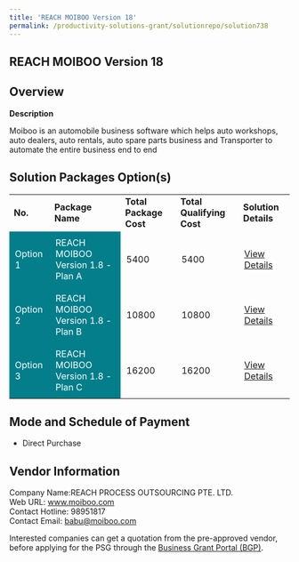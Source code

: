 ```yaml
---
title: 'REACH MOIBOO Version 18'
permalink: /productivity-solutions-grant/solutionrepo/solution738
---
```


## REACH MOIBOO Version 18

## Overview

**Description**

Moiboo is an automobile business software which helps auto workshops, auto dealers, auto rentals, auto spare parts business and Transporter to automate the entire business end to end

## Solution Packages Option(s)

<table>
<tr>
<td><b>No.</b></td>
<td><b>Package Name</b></td>
<td><b>Total Package Cost</b></td>
<td><b>Total Qualifying Cost</b></td>
<td><b>Solution Details</b></td>
</tr>
<tr>
<td style='padding: 10px; background-color: #037E8A; color: #FFFFFF;'>Option 1</td>
<td style='padding: 10px; background-color: #037E8A; color: #FFFFFF;'>REACH MOIBOO Version 1.8 - Plan A</td>
<td style='padding: 10px;'>5400</td>
<td style='padding: 10px;'>5400</td>
<td style='padding: 10px;'><a href='https://www.gobusiness.gov.sg/images/psg/Desensitised_REACH_PROCESS_20200159_Annex_3_20200707122840_Part_1.pdf' target='_blank'>View Details</a></td>
</tr>
<tr>
<td style='padding: 10px; background-color: #037E8A; color: #FFFFFF;'>Option 2</td>
<td style='padding: 10px; background-color: #037E8A; color: #FFFFFF;'>REACH MOIBOO Version 1.8 - Plan B</td>
<td style='padding: 10px;'>10800</td>
<td style='padding: 10px;'>10800</td>
<td style='padding: 10px;'><a href='https://www.gobusiness.gov.sg/images/psg/Desensitised_REACH_PROCESS_20200159_Annex_3_20200707122840_Part_2.pdf' target='_blank'>View Details</a></td>
</tr>
<tr>
<td style='padding: 10px; background-color: #037E8A; color: #FFFFFF;'>Option 3</td>
<td style='padding: 10px; background-color: #037E8A; color: #FFFFFF;'>REACH MOIBOO Version 1.8 - Plan C</td>
<td style='padding: 10px;'>16200</td>
<td style='padding: 10px;'>16200</td>
<td style='padding: 10px;'><a href='https://www.gobusiness.gov.sg/images/psg/Desensitised_REACH_PROCESS_20200159_Annex_3_20200707122840_Part_3.pdf' target='_blank'>View Details</a></td>
</tr>
</table>

## Mode and Schedule of Payment

 - Direct Purchase

## Vendor Information

 Company Name:REACH PROCESS OUTSOURCING PTE. LTD. <br>Web URL: www.moiboo.com <br>Contact Hotline: 98951817 <br>Contact Email: babu@moiboo.com <br>

Interested companies can get a quotation from the pre-approved vendor, before applying for the PSG through the <a href='https://www.businessgrants.gov.sg/' target='_blank' rel='noopener'>Business Grant Portal (BGP)</a>.

<script src="/jquery/resize-tables.js"></script>
